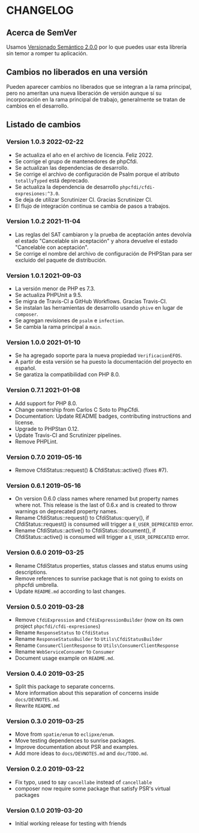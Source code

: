 # CHANGELOG

## Acerca de SemVer

Usamos [Versionado Semántico 2.0.0](SEMVER.md) por lo que puedes usar esta librería sin temor a romper tu aplicación.

## Cambios no liberados en una versión

Pueden aparecer cambios no liberados que se integran a la rama principal, pero no ameritan una nueva liberación de
versión aunque sí su incorporación en la rama principal de trabajo, generalmente se tratan de cambios en el desarrollo.

## Listado de cambios

### Version 1.0.3 2022-02-22

- Se actualiza el año en el archivo de licencia. Feliz 2022.
- Se corrige el grupo de mantenedores de phpCfdi.
- Se actualizan las dependencias de desarrollo.
- Se corrige el archivo de configuración de Psalm porque el atributo `totallyTyped` está deprecado.
- Se actualiza la dependencia de desarrollo `phpcfdi/cfdi-expresiones:^3.0`.
- Se deja de utilizar Scrutinizer CI. Gracias Scrutinizer CI.
- El flujo de integración continua se cambia de pasos a trabajos.

### Version 1.0.2 2021-11-04

- Las reglas del SAT cambiaron y la prueba de aceptación antes devolvía el estado "Cancelable sin aceptación"
  y ahora devuelve el estado "Cancelable con aceptación".
- Se corrige el nombre del archivo de configuración de PHPStan para ser excluido del paquete de distribución.

### Version 1.0.1 2021-09-03

- La versión menor de PHP es 7.3.
- Se actualiza PHPUnit a 9.5.
- Se migra de Travis-CI a GitHub Workflows. Gracias Travis-CI.
- Se instalan las herramientas de desarrollo usando `phive` en lugar de `composer`.
- Se agregan revisiones de `psalm` e `infection`.
- Se cambia la rama principal a `main`.

### Version 1.0.0 2021-01-10

- Se ha agregado soporte para la nueva propiedad `VerificacionEFOS`.
- A partir de esta versión se ha puesto la documentación del proyecto en español.
- Se garatiza la compatibilidad con PHP 8.0.

### Version 0.7.1 2021-01-08

- Add support for PHP 8.0.
- Change ownership from Carlos C Soto to PhpCfdi.
- Documentation: Update README badges, contributing instructions and license.
- Upgrade to PHPStan 0.12.
- Update Travis-CI and Scrutinizer pipelines.
- Remove PHPLint.

### Version 0.7.0 2019-05-16

- Remove CfdiStatus::request() & CfdiStatus::active() (fixes #7).

### Version 0.6.1 2019-05-16

- On version 0.6.0 class names where renamed but property names where not.
  This release is the last of 0.6.x and is created to throw warnings on deprecated property names.
- Rename CfdiStatus::request() to CfdiStatus::query(),
  if CfdiStatus::request() is consumed will trigger a `E_USER_DEPRECATED` error.
- Rename CfdiStatus::active() to CfdiStatus::document(),
  if CfdiStatus::active() is consumed will trigger a `E_USER_DEPRECATED` error.
  
### Version 0.6.0 2019-03-25

- Rename CfdiStatus properties, status classes and status enums using descriptions.
- Remove references to sunrise package that is not going to exists on phpcfdi umbrella.
- Update `README.md` according to last changes.

### Version 0.5.0 2019-03-28

- Remove `CfdiExpression` and `CfdiExpressionBuilder` (now on its own project `phpcfdi/cfdi-expresiones`)
- Rename `ResponseStatus` to `CfdiStatus`
- Rename `ResponseStatusBuilder` to `Utils\CfdiStatusBuilder`
- Rename `ConsumerClientResponse` to `Utils\ConsumerClientResponse`
- Rename `WebServiceConsumer` to `Consumer`
- Document usage example on `README.md`.

### Version 0.4.0 2019-03-25

- Split this package to separate concerns.
- More information about this separation of concerns inside `docs/DEVNOTES.md`.
- Rewrite `README.md`

### Version 0.3.0 2019-03-25

- Move from `spatie/enum` to `eclipxe/enum`.
- Move testing dependences to sunrise packages.
- Improve documentation about PSR and examples.
- Add more ideas to `docs/DEVNOTES.md` and `doc/TODO.md`.

### Version 0.2.0 2019-03-22

- Fix typo, used to say `cancellabe` instead of `cancellable`
- composer now require some package that satisfy PSR's virtual packages

### Version 0.1.0 2019-03-20

- Initial working release for testing with friends
